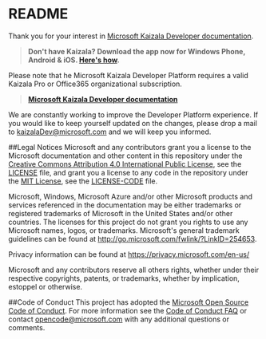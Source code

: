 # README

Thank you for your interest in [Microsoft Kaizala Developer documentation](kaizala/platform/v1/docs/README.md).

> **Don't have Kaizala? Download the app now for Windows Phone, Android & iOS. [Here's how](kaizala/platform/v1/docs/install.md).**

Please note that he Microsoft Kaizala Developer Platform requires a valid Kaizala Pro or Office365 organizational subscription.

> **[Microsoft Kaizala Developer documentation](kaizala/platform/v1/docs/README.md)**

We are constantly working to improve the Developer Platform experience. If you would like to keep yourself updated on the changes, please drop a mail to kaizalaDev@microsoft.com and we will keep you informed.




##Legal Notices
Microsoft and any contributors grant you a license to the Microsoft documentation and other content
in this repository under the [Creative Commons Attribution 4.0 International Public License](https://creativecommons.org/licenses/by/4.0/legalcode),
see the [LICENSE](LICENSE) file, and grant you a license to any code in the repository under the [MIT License](https://opensource.org/licenses/MIT), see the
[LICENSE-CODE](LICENSE-CODE) file.

Microsoft, Windows, Microsoft Azure and/or other Microsoft products and services referenced in the documentation
may be either trademarks or registered trademarks of Microsoft in the United States and/or other countries.
The licenses for this project do not grant you rights to use any Microsoft names, logos, or trademarks.
Microsoft's general trademark guidelines can be found at http://go.microsoft.com/fwlink/?LinkID=254653.

Privacy information can be found at https://privacy.microsoft.com/en-us/

Microsoft and any contributors reserve all others rights, whether under their respective copyrights, patents,
or trademarks, whether by implication, estoppel or otherwise.

##Code of Conduct
This project has adopted the [Microsoft Open Source Code of Conduct](https://opensource.microsoft.com/codeofconduct/). For more information see the [Code of Conduct FAQ](https://opensource.microsoft.com/codeofconduct/faq/) or contact [opencode@microsoft.com](mailto:opencode@microsoft.com) with any additional questions or comments.
